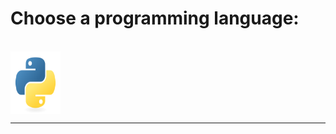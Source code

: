 <h1>Choose a programming language:</h1>

<div style="display: inline_block"><br>
  <a href="https://github.com/MariPadilha/leetcode-solutions-/blob/main/category/arraypy.md" target="_blank"><img align="center" alt="Mari-Python" height="100" width="80" src="https://raw.githubusercontent.com/devicons/devicon/master/icons/python/python-original.svg"></a>
</div>
<hr>
